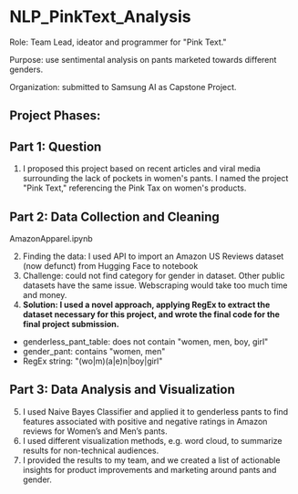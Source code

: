 # NLP_PinkText_Analysis
Role: Team Lead, ideator and programmer for "Pink Text." 

Purpose: use sentimental analysis on pants marketed towards different genders. 

Organization: submitted to Samsung AI as Capstone Project.

## Project Phases:

## Part 1: Question

1. I proposed this project based on recent articles and viral media surrounding the lack of pockets in women's pants. I named the project "Pink Text," referencing the Pink Tax on women's products. 

## Part 2: Data Collection and Cleaning

AmazonApparel.ipynb

2. Finding the data: I used API to import an Amazon US Reviews dataset (now defunct) from Hugging Face to notebook
3. Challenge: could not find category for gender in dataset. Other public datasets have the same issue. Webscraping would take too much time and money.
4. **Solution: I used a novel approach, applying RegEx to extract the dataset necessary for this project, and wrote the final code for the final project submission.**
- genderless_pant_table: does not contain "women, men, boy, girl"
- gender_pant: contains "women, men"
- RegEx string: "(wo|m)(a|e)n|boy|girl"

## Part 3: Data Analysis and Visualization

5. I used Naive Bayes Classifier and applied it to genderless pants to find features associated with positive and negative ratings in Amazon reviews for Women’s and Men’s pants.
6. I used different visualization methods, e.g. word cloud, to summarize results for non-technical audiences.
7. I provided the results to my team, and we created a list of actionable insights for product improvements and marketing around pants and gender.
